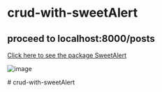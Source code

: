 ﻿# crud-with-sweetAlert
## proceed to localhost:8000/posts
[Click here to see the package SweetAlert](https://github.com/uxweb/sweet-alert)

![image](https://user-images.githubusercontent.com/40460352/53871515-5da53d80-4037-11e9-8edc-0850eab0d742.png)

#   c r u d - w i t h - s w e e t A l e r t  
 